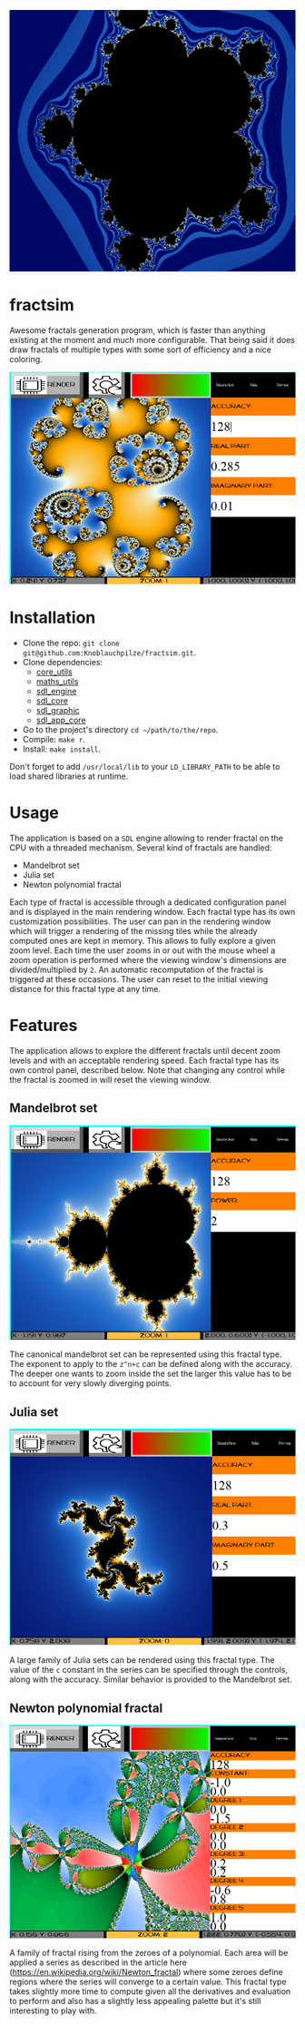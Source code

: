 ![Mandelbrot](logo.png)

# fractsim
Awesome fractals generation program, which is faster than anything existing at the moment and much more configurable. That being said it does draw fractals of multiple types with some sort of efficiency and a nice coloring.

![Julia set 0.285+0.001i](pretty.png)

# Installation

- Clone the repo: `git clone git@github.com:Knoblauchpilze/fractsim.git`.
- Clone dependencies:
    * [core_utils](https://github.com/Knoblauchpilze/core_utils)
    * [maths_utils](https://github.com/Knoblauchpilze/maths_utils)
    * [sdl_engine](https://github.com/Knoblauchpilze/sdl_engine)
    * [sdl_core](https://github.com/Knoblauchpilze/sdl_core)
    * [sdl_graphic](https://github.com/Knoblauchpilze/sdl_graphic)
    * [sdl_app_core](https://github.com/Knoblauchpilze/sdl_app_core)
- Go to the project's directory `cd ~/path/to/the/repo`.
- Compile: `make r`.
- Install: `make install`.

Don't forget to add `/usr/local/lib` to your `LD_LIBRARY_PATH` to be able to load shared libraries at runtime.

# Usage

The application is based on a `SDL` engine allowing to render fractal on the CPU with a threaded mechanism. Several kind of fractals are handled:
 * Mandelbrot set
 * Julia set
 * Newton polynomial fractal

Each type of fractal is accessible through a dedicated configuration panel and is displayed in the main rendering window. Each fractal type has its own customization possibilities.
The user can pan in the rendering window which will trigger a rendering of the missing tiles while the already computed ones are kept in memory. This allows to fully explore a given zoom level. Each time the user zooms in or out with the mouse wheel a zoom operation is performed where the viewing window's dimensions are divided/multiplied by `2`. An automatic recomputation of the fractal is triggered at these occasions. The user can reset to the initial viewing distance for this fractal type at any time.

# Features

The application allows to explore the different fractals until decent zoom levels and with an acceptable rendering speed. Each fractal type has its own control panel, described below.
Note that changing any control while the fractal is zoomed in will reset the viewing window.

## Mandelbrot set

![Mandelbrot view](mandelbrot_view.png)

The canonical mandelbrot set can be represented using this fractal type. The exponent to apply to the `z^n+c` can be defined along with the accuracy. The deeper one wants to zoom inside the set the larger this value has to be to account for very slowly diverging points.

## Julia set

![Julia view](julia_view.png)

A large family of Julia sets can be rendered using this fractal type. The value of the `c` constant in the series can be specified through the controls, along with the accuracy. Similar behavior is provided to the Mandelbrot set.

## Newton polynomial fractal

![Newton view](newton_view.png)

A family of fractal rising from the zeroes of a polynomial. Each area will be applied a series as described in the article here (https://en.wikipedia.org/wiki/Newton_fractal) where some zeroes define regions where the series will converge to a certain value.
This fractal type takes slightly more time to compute given all the derivatives and evaluation to perform and also has a slightly less appealing palette but it's still interesting to play with.
